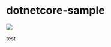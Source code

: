 # dotnetcore-sample

[<img src="https://ouraccount.visualstudio.com/_apis/public/build/definitions/463293b0-5ec1-4082-a5d0-70fad8ba6466/45/badge/">](https://ouraccount.visualstudio.com/Test/_build/index?definitionId=45)
  
  test

